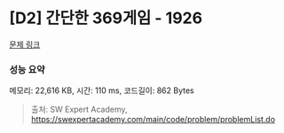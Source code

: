 # [D2] 간단한 369게임 - 1926 

[문제 링크](https://swexpertacademy.com/main/code/problem/problemDetail.do?contestProbId=AV5PTeo6AHUDFAUq) 

### 성능 요약

메모리: 22,616 KB, 시간: 110 ms, 코드길이: 862 Bytes



> 출처: SW Expert Academy, https://swexpertacademy.com/main/code/problem/problemList.do